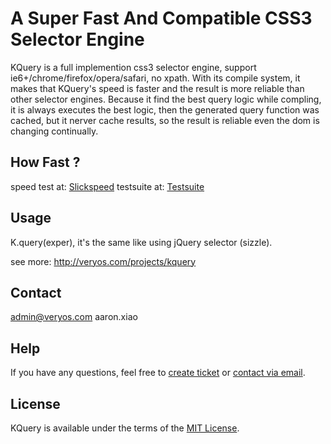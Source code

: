 A Super Fast And Compatible CSS3 Selector Engine
=========

KQuery is a full implemention css3 selector engine, support ie6+/chrome/firefox/opera/safari, no xpath.
With its compile system, it makes that KQuery's speed is faster and the result is more reliable than other selector engines.
Because it find the best query logic while compling, it is always executes the best logic,
then the generated query function was cached, but it nerver cache results, so the result is reliable even the dom is changing continually.

## How Fast ?

speed test at: <a href="http://test.veryos.com/selector/slickspeed/index.html" target="_blank">Slickspeed</a>
testsuite at: <a href="http://test.veryos.com/selector/testsuite.html" target="_blank">Testsuite</a>

## Usage

K.query(exper), it's the same like using jQuery selector (sizzle).

see more: <a href="http://veryos.com/projects/kquery" target="_blank">http://veryos.com/projects/kquery</a>

## Contact

admin@veryos.com aaron.xiao

## Help

If you have any questions, feel free to <a href="https://github.com/yessky/kquery/issues/new" target="_blank">create ticket</a> or <a href="mailto:admin@veryos.com" target="_blank">contact via email</a>.

## License

KQuery is available under the terms of the <a href="http://veryos.com/lab/license" target="_blank">MIT License</a>.

